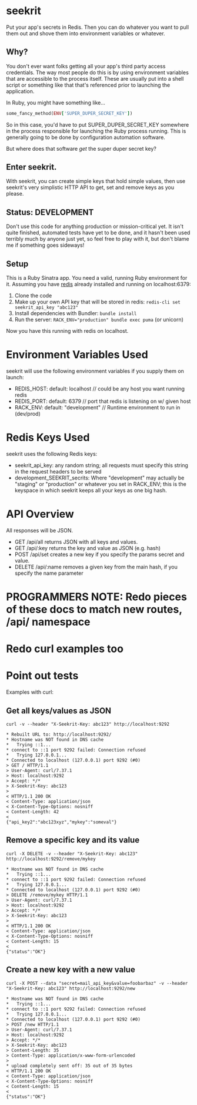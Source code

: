 # seekrit

Put your app's secrets in Redis. Then you can do whatever you want
to pull them out and shove them into environment variables or
whatever.

## Why?

You don't ever want folks getting all your app's third party access
credentials. The way most people do this is by using environment variables
that are accessible to the process itself. These are usually put into a
shell script or something like that that's referenced prior to launching
the application.

In Ruby, you might have something like...

```ruby
some_fancy_method(ENV['SUPER_DUPER_SECRET_KEY'])
```

So in this case, you'd have to put SUPER_DUPER_SECRET_KEY somewhere in the
process responsible for launching the Ruby process running. This is generally
going to be done by configuration automation software.

But where does that software *get* the super duper secret key?

## Enter seekrit.

With seekrit, you can create simple keys that hold simple values, then use
seekrit's very simplistic HTTP API to get, set and remove keys as you please.

## Status: DEVELOPMENT

Don't use this code for anything production or mission-critical yet.
It isn't quite finished, automated tests have yet to be done, and it
hasn't been used terribly much by anyone just yet, so feel free to play
with it, but don't blame me if something goes sideways!

## Setup

This is a Ruby Sinatra app. You need a valid, running Ruby environment for it.
Assuming you have [redis](http://redis.io) already installed and running
on localhost:6379:

1. Clone the code
2. Make up your own API key that will be stored in redis: ```redis-cli set seekrit_api_key "abc123"```
3. Install dependencies with Bundler: ```bundle install```
4. Run the server: ```RACK_ENV="production" bundle exec puma``` (or unicorn)

Now you have this running with redis on localhost.

# Environment Variables Used

seekrit will use the following environment variables if you supply them on
launch:

+ REDIS_HOST: default: localhost // could be any host you want running redis
+ REDIS_PORT: default: 6379 // port that redis is listening on w/ given host
+ RACK_ENV: default: "development" // Runtime environment to run in (dev/prod)

# Redis Keys Used

seekrit uses the following Redis keys:

+ seekrit_api_key: any random string; all requests must specify this string in the request headers to be served
+ development_SEEKRIT_secrits: Where "development" may actually be "staging" or "production" or whatever you set in RACK_ENV; this is the keyspace in which seekrit keeps all your keys as one big hash.

# API Overview

All responses will be JSON.

+ GET /api/all returns JSON with all keys and values.
+ GET /api/:key returns the key and value as JSON (e.g. hash)
+ POST /api/set creates a new key if you specify the params secret and value.
+ DELETE /api/:name removes a given key from the main hash, if you specify the name parameter

# PROGRAMMERS NOTE: Redo pieces of these docs to match new routes, /api/ namespace
# Redo curl examples too
# Point out tests

Examples with curl:

## Get all keys/values as JSON
```curl -v --header "X-Seekrit-Key: abc123" http://localhost:9292```

```
* Rebuilt URL to: http://localhost:9292/
* Hostname was NOT found in DNS cache
*   Trying ::1...
* connect to ::1 port 9292 failed: Connection refused
*   Trying 127.0.0.1...
* Connected to localhost (127.0.0.1) port 9292 (#0)
> GET / HTTP/1.1
> User-Agent: curl/7.37.1
> Host: localhost:9292
> Accept: */*
> X-Seekrit-Key: abc123
>
< HTTP/1.1 200 OK
< Content-Type: application/json
< X-Content-Type-Options: nosniff
< Content-Length: 42
<
{"api_key2":"abc123xyz","mykey":"someval"}
```

## Remove a specific key and its value
```curl -X DELETE -v --header "X-Seekrit-Key: abc123" http://localhost:9292/remove/mykey```

```
* Hostname was NOT found in DNS cache
*   Trying ::1...
* connect to ::1 port 9292 failed: Connection refused
*   Trying 127.0.0.1...
* Connected to localhost (127.0.0.1) port 9292 (#0)
> DELETE /remove/mykey HTTP/1.1
> User-Agent: curl/7.37.1
> Host: localhost:9292
> Accept: */*
> X-Seekrit-Key: abc123
>
< HTTP/1.1 200 OK
< Content-Type: application/json
< X-Content-Type-Options: nosniff
< Content-Length: 15
<
{"status":"OK"}
```

## Create a new key with a new value
```curl -X POST --data "secret=mail_api_key&value=foobarbaz" -v --header "X-Seekrit-Key: abc123" http://localhost:9292/new```

```
* Hostname was NOT found in DNS cache
*   Trying ::1...
* connect to ::1 port 9292 failed: Connection refused
*   Trying 127.0.0.1...
* Connected to localhost (127.0.0.1) port 9292 (#0)
> POST /new HTTP/1.1
> User-Agent: curl/7.37.1
> Host: localhost:9292
> Accept: */*
> X-Seekrit-Key: abc123
> Content-Length: 35
> Content-Type: application/x-www-form-urlencoded
>
* upload completely sent off: 35 out of 35 bytes
< HTTP/1.1 200 OK
< Content-Type: application/json
< X-Content-Type-Options: nosniff
< Content-Length: 15
<
{"status":"OK"}
```
